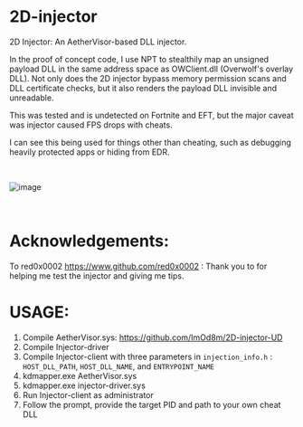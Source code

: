 # 2D-injector

2D Injector: An AetherVisor-based DLL injector. 

In the proof of concept code, I use NPT to stealthily map an unsigned payload DLL in the same address space as OWClient.dll (Overwolf's overlay DLL). Not only does the 2D injector bypass memory permission scans and DLL certificate checks, but it also renders the payload DLL invisible and unreadable.

This was tested and is undetected on Fortnite and EFT, but the major caveat was injector caused FPS drops with cheats.

I can see this being used for things other than cheating, such as debugging heavily protected apps or hiding from EDR. 

<br>

![image](https://user-images.githubusercontent.com/66788741/226236958-1166af80-bb8b-4c60-a148-7227ec157775.png)

<br>


# Acknowledgements:

To red0x0002 https://www.github.com/red0x0002 : Thank you to  for helping me test the injector and giving me tips. 

# USAGE:
1. Compile AetherVisor.sys: https://github.com/ImOd8m/2D-injector-UD
2. Compile Injector-driver
3. Compile Injector-client with three parameters in `injection_info.h` : `HOST_DLL_PATH`, `HOST_DLL_NAME`, and `ENTRYPOINT_NAME`
4. kdmapper.exe AetherVisor.sys
5. kdmapper.exe injector-driver.sys
6. Run Injector-client as administrator
7. Follow the prompt, provide the target PID and path to your own cheat DLL

